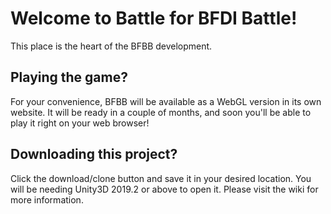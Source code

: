 # Welcome to Battle for BFDI Battle!
This place is the heart of the BFBB development.

## Playing the game?
For your convenience, BFBB will be available as a WebGL version in its own website. It will be ready in a couple of months, and soon you'll be able to play it right on your web browser!

## Downloading this project?
Click the download/clone button and save it in your desired location. You will be needing Unity3D 2019.2 or above to open it. Please visit the wiki for more information.
